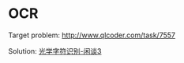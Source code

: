 # OCR
Target problem: http://www.qlcoder.com/task/7557

Solution: [光学字符识别-闲谈3](https://goozy.github.io/post/%E5%85%89%E5%AD%A6%E5%AD%97%E7%AC%A6%E8%AF%86%E5%88%AB-%E9%97%B2%E8%B0%883/)
